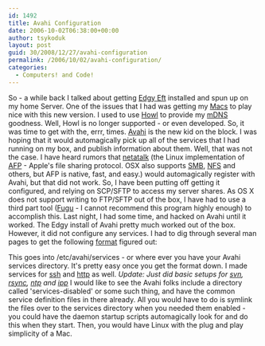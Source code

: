 ```yaml
---
id: 1492
title: Avahi Configuration
date: 2006-10-02T06:38:00+00:00
author: tsykoduk
layout: post
guid: 30/2008/12/27/avahi-configuration
permalink: /2006/10/02/avahi-configuration/
categories:
  - Computers! and Code!
---
```

So - a while back I talked about getting <a href="https://wiki.ubuntu.com/EdgyEft">Edgy Eft</a> installed and spun up on my home Server. One of the issues that I had was getting my <a href="http://www.apple.com">Macs</a> to play nice with this new version. I used to use <a href="http://www.porchdogsoft.com/products/howl/GettingStarted.html">Howl</a> to provide my <a href="http://www.multicastdns.org/">mDNS</a> goodness. Well, Howl is no longer supported - or even developed. So, it was time to get with the, errr, times.
<a href="http://avahi.org/">Avahi</a> is the new kid on the block. I was hoping that it would automagically pick up all of the services that I had running on my box, and publish information about them. Well, that was not the case. I have heard rumors that <a href="http://netatalk.sourceforge.net/">netatalk</a> (the Linux implementation of <a href="http://en.wikipedia.org/wiki/Apple_Filing_Protocol"><span class="caps">AFP</span></a> - Apple's file sharing protocol. <span class="caps">OSX</span> also supports <a href="http://en.wikipedia.org/wiki/Server_Message_Block"><span class="caps">SMB</span></a>, <a href="http://en.wikipedia.org/wiki/Network_File_System"><span class="caps">NFS</span></a> and others, but <span class="caps">AFP</span> is native, fast, and easy.) would automagically register with Avahi, but that did not work.
So, I have been putting off getting it configured, and relying on <span class="caps">SCP</span>/SFTP to access my server shares. As <span class="caps">OS X</span> does not support writing to <span class="caps">FTP</span>/SFTP out of the box, I have had to use a third part tool (<a href="http://rsug.itd.umich.edu/software/fugu/">Fugu</a> - I cannot recommend this program highly enough) to accomplish this. Last night, I had some time, and hacked on Avahi until it worked.
The Edgy install of Avahi pretty much worked out of the box. However, it did not configure any services. I had to dig through several man pages to get the following <a href="http://greg.nokes.name/assets/2006/10/5/afpd.service">format</a> figured out:
<script src="http://gist.github.com/644287.js?file=Avhai_Service.xml"></script>
This goes into /etc/avahi/services - or where ever you have your Avahi services directory. It's pretty easy once you get the format down. I made services for <a href="http://greg.nokes.name/assets/2006/10/5/sshd.service">ssh</a> and <a href="http://greg.nokes.name/assets/2006/10/5/httpd.service">http</a> as well.
<em>Update: Just did basic setups for <a href="http://greg.nokes.name/assets/2006/10/6/svn.service">svn</a>, <a href="http://greg.nokes.name/assets/2006/10/6/rsync.service">rsync</a>, <a href="http://greg.nokes.name/assets/2006/10/6/ntp.service">ntp</a> and <a href="http://greg.nokes.name/assets/2006/10/6/ipp.service">ipp</a></em>
I would like to see the Avahi folks include a directory called 'services-disabled' or some such thing, and have the common service definition files in there already. All you would have to do is symlink the files over to the services directory when you needed them enabled - you could have the daemon startup scripts automagically look for and do this when they start.
Then, you would have Linux with the plug and play simplicity of a Mac.